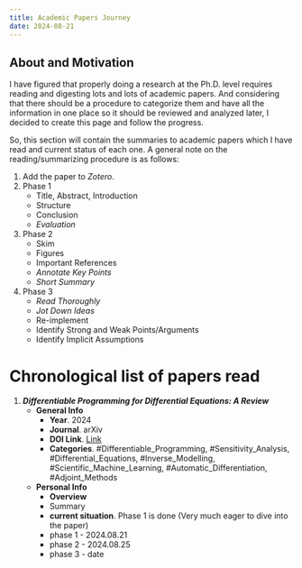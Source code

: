 ```yaml
---
title: Academic Papers Journey
date: 2024-08-21
---
```



## About and Motivation

I have figured that properly doing a research at the Ph.D. level requires reading and digesting lots and lots of academic papers. And considering that there should be a procedure to categorize them and have all the information in one place so it should be reviewed and analyzed later, I decided to create this page and follow the progress.

So, this section will contain the summaries to academic papers which I have read and current status of each one. A general note on the reading/summarizing procedure is as follows:

1. Add the paper to _Zotero_.
2. Phase 1
   - Title, Abstract, Introduction
   - Structure
   - Conclusion
   - _Evaluation_
3. Phase 2
   - Skim
   - Figures
   - Important References
   - _Annotate Key Points_
   - _Short Summary_
4. Phase 3
   - _Read Thoroughly_
   - _Jot Down Ideas_
   - Re-implement
   - Identify Strong and Weak Points/Arguments
   - Identify Implicit Assumptions


# Chronological list of papers read


1. ***Differentiable Programming for Differential Equations: A Review***
	- **General Info**
		- **Year**. 2024
		- **Journal**. arXiv
		- **DOI Link**. [Link](https://doi.org/10.48550/arXiv.2406.09699)
		- **Categories**. #Differentiable_Programming, #Sensitivity_Analysis, #Differential_Equations, #Inverse_Modelling, #Scientific_Machine_Learning, #Automatic_Differentiation, #Adjoint_Methods
	- **Personal Info**
		- **Overview**
		- Summary
		- **current situation**. Phase 1 is done (Very much eager to dive into the paper)
		- phase 1 - 2024.08.21
		- phase 2 - 2024.08.25
		- phase 3 - date
